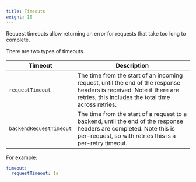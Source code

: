 ```yaml
---
title: Timeouts
weight: 10
---
```


Request timeouts allow returning an error for requests that take too long to complete.

There are two types of timeouts.

|Timeout|Description|
|-|-|
|`requestTimeout`|The time from the start of an incoming request, until the end of the response headers is received. Note if there are retries, this includes the total time across retries.|
|`backendRequestTimeout`|The time from the start of a request to a backend, until the end of the response headers are completed. Note this is per-request, so with retries this is a per-retry timeout.|

For example:

```yaml
timeout:
  requestTimeout: 1s
```